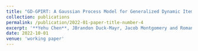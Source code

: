 ```yaml
---
title: "GD-GPIRT: A Gaussian Process Model for Generalized Dynamic Item Response Theory"
collection: publications
permalink: /publication/2022-01-paper-title-number-4
excerpt: '**Yehu Chen**, JBrandon Duck-Mayr, Jacob Montgomery and Roman Garnett.'
date: 2022-10-01
venue: 'working paper'
---
```

